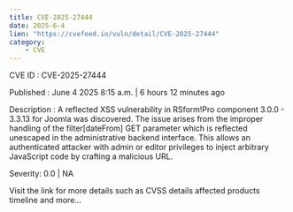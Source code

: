 ```yaml
---
title: CVE-2025-27444
date: 2025-6-4
lien: "https://cvefeed.io/vuln/detail/CVE-2025-27444"
category:
    - CVE
---
```


CVE ID : CVE-2025-27444

Published :  June 4
2025
8:15 a.m. | 6 hours
12 minutes ago

Description : A reflected XSS vulnerability in RSform!Pro component 3.0.0 - 3.3.13 for Joomla was discovered. The issue arises from the improper handling of the filter[dateFrom] GET parameter
which is reflected unescaped in the administrative backend interface. This allows an authenticated attacker with admin or editor privileges to inject arbitrary JavaScript code by crafting a malicious URL.

Severity: 0.0 | NA

Visit the link for more details
such as CVSS details
affected products
timeline
and more...
